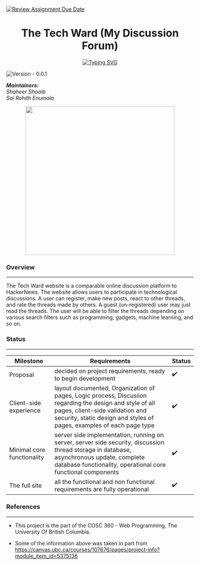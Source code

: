 [![Review Assignment Due Date](https://classroom.github.com/assets/deadline-readme-button-24ddc0f5d75046c5622901739e7c5dd533143b0c8e959d652212380cedb1ea36.svg)](https://classroom.github.com/a/enf2qyfT)

<h1 align="center">The Tech Ward (My Discussion Forum)</h1>
<p align = "center"><a href="https://git.io/typing-svg"><img src="https://readme-typing-svg.herokuapp.com?font=Fira+Code&pause=1000&color=040E13&center=true&width=435&lines=Full+of+tech+colloquy" alt="Typing SVG" /></a><p>

![Version - 0.0.1](https://img.shields.io/badge/version-pending-lightgrey?style=for-the-badge)

_**Maintainers:** <br />
Shaheer Shoaib
<br />
 Sai Rohith Enumala_
  
 <p align = "center">
 <img src="https://media.discordapp.net/attachments/1029445362223685664/1080738233119408128/Tech_Logo.png" width = 400 height = 400>
 </p>
  
### Overview
 <hr>

 

 
The Tech Ward website is a comparable online discussion platform to HackerNews. The website allows users to participate in technological discussions. A user can register, make new posts, react to other threads, and rate the threads made by others. A guest (un-registered) user may just read the threads. The user will be able to filter the threads depending on various search filters such as programming, gadgets, machine learning, and so on.


  
  
 ### Status
  <hr>

  
  | Milestone | Requirements | Status|
|--|--|--|
| Proposal | decided on project requirements, ready to begin development | ✔️|
| Client-side experience | layout documented, Organization of pages, Logic process, Discusiion regarding the design and style of all pages, client-side validation and security, static design and styles of pages, examples of each page type |  ✔️|
| Minimal core functionality | server side implementation, running on server, server side security, discussion thread storage in database, asynchronous update, complete database functionality, operational core functional components |  ✔️|
| The full site|all the functional and non functional requirements are fully operational| ✔️|




### References
  <hr>
  
  - This project is the part of the COSC 360 - Web Programming, The University Of British Columbia.
  
  - Some of the information above was taken in part from https://canvas.ubc.ca/courses/107676/pages/project-info?module_item_id=5375136

